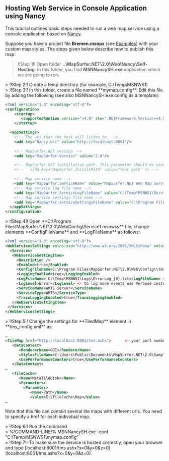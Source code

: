 ## Hosting Web Service in Console Application using Nancy ##

This tutorial outlines basic steps needed to run a web map service using a console application based on [Nancy](http://nancyfx.org/).  

Suppose you have a project file **Bremen.msnpx** (see [Examples](https://github.com/MapSurferNET/MapSurfer.NET-Examples)) with your custom map styles. The steps given below describe how to publish this map:

> !!Step 1!! Open folder **..\MapSurfer.NET\2.0\Web\Nancy\Self-Hosting**. In this folder, you find **MSNNancySH.exe** application which we are going to run.

<center></center>
> !!Step 2!! Create a temp directory (for example, C:\Temp\MSNWS1)  

<center></center>
> !!Step 3!! In this folder, create a file named **mymap.config**. Edit this file by adding the following (see also MSNNancySH.exe.config as a template):

```xml
<?xml version="1.0" encoding="utf-8"?>
<configuration>
    <startup> 
       <supportedRuntime version="v4.0" sku=".NETFramework,Version=v4.5"/>
    </startup>

  <appSettings>
    <!-- The uri that the host will listen to. -->
    <add key="Nancy.Uri" value="http://localhost:8001"/>
    
    <!-- MapSurfer.NET version -->
    <add key="MapSurfer.Version" value="2.0"/>

    <!-- MapSurfer.NET installation path. This parameter should be used when MapSurfer.NET was not installed for everyone on the current machine and the service runs under the user which has not installed the framework. If this parameter is active then the parameter MapSurfer.Version is not taken into account.  -->
    <!--   <add key="MapSurfer.InstallPath" value="Your path" /> -->

    <!-- Map service name -->
    <add key="MapSurfer.ServiceName" value="MapSurfer.NET Web Map Service"/>
    <!-- Map service log file name -->
    <add key="MapSurfer.ServiceLogFileName" value="C:\Temp\MSNWS1\ServiceLog.txt"/>
    <!-- Map service settings file name -->
    <add key="MapSurfer.ServiceSettingsFileName" value="C:\Program Files\MapSurfer.NET\2.0\Web\Config\Service1.msnwss"/>
  </appSettings>
</configuration>

```  

<center></center>
> !!Step 4!! Open **C:\Program Files\MapSurfer.NET\2.0\Web\Config\Service1.msnwss** file, change elements **ConfigFileName** and **LogFileName** as follows: 


```xml
<?xml version="1.0" encoding="utf-8"?>
<WebServicesSettings xmlns:xsd="http://www.w3.org/2001/XMLSchema" xmlns:xsi="http://www.w3.org/2001/XMLSchema-instance">
  <Services>
   <WebServiceSettingItem>
     <Description />
     <Enabled>true</Enabled>
     <ConfigFileName>C:\Program Files\MapSurfer.NET\2.0\Web\Config\\tms_config.xml</ConfigFileName> <- Set full path
     <LoggingEnabled>true</LoggingEnabled>
     <LogFileName> C:\Temp\MSNWS1\Logs\ErrorLog_{0}.txt</LogFileName> <- Set full path
     <LogLevel>Error</LogLevel> <- to log more events use Verbose instead of Error.
     <ServiceName>WMTS Server</ServiceName>
     <ServiceType>WMTS</ServiceType>
     <TraceLoggingEnabled>true</TraceLoggingEnabled>
   </WebServiceSettingItem>
 </Services>
</WebServicesSettings> 
```  
<center></center>
> !!Step 5!! Change the settings for **TiledMap** element in **tms_config.xml** as:

```xml
…
<TileMap href="http://localhost:8001/tms.ashx">      <- your port number 
   <DataContext>
      <RendererName>GDI</RendererName>
      <StylesFileName>C:\Users\Public\Documents\MapSurfer.NET\2.0\Samples\Projects\Bremen.msnpx</StylesFileName>
      <UsePerformanceCounters>true</UsePerformanceCounters>
   </DataContext>
…
   <TileCache>
      <Name>MetaTileDisk</Name>
      <Parameters>
        <Parameter>
           <Name>Path</Name>
           <Value>E:\TileCache\Map</Value>
… 
```  

Note that this file can contain several tile maps with different urls. You need to specify a href for each individual map.

<center></center>
> !!Step 6!! Run the command

<center></center>
> %!COMMAND-LINE!% MSNNancySH.exe -conf "C:\Temp\MSNWS1\mymap.config"

<center></center>
> !!Step 7!! To make sure the service is hosted correctly, open your browser and type [localhost:8001/tms.ashx?x=0&y=0&z=0](localhost:8001/tms.ashx?x=0&y=0&z=0). 